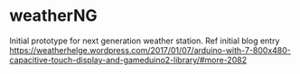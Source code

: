 # weatherNG
Initial prototype for next generation weather station.
Ref initial blog entry https://weatherhelge.wordpress.com/2017/01/07/arduino-with-7-800x480-capacitive-touch-display-and-gameduino2-library/#more-2082

